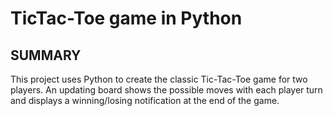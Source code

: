 # TicTac-Toe game in Python

## SUMMARY
This project uses Python to create the classic Tic-Tac-Toe game for two players. An updating board shows the possible moves with each player turn and displays a winning/losing notification at the end of the game.
